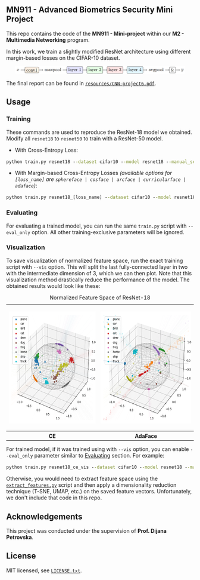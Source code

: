 MN911 - Advanced Biometrics Security Mini Project
------

This repo contains the code of the **MN911 - Mini-project** within our **M2 - Multimedia Networking** program.

In this work, we train a slightly modified ResNet architecture using different margin-based losses on the
CIFAR-10 dataset.

<p align="center">
  <img src="resources/resnet_architecture.png" height="20"/>
</p>

The final report can be found in [`resources/CNN-project6.pdf`](resources/CNN-project6.pdf).

## Usage

### Training

These commands are used to reproduce the ResNet-18 model we obtained.
Modify all `resnet18` to `resnet50` to train with a ResNet-50 model.

- With Cross-Entropy Loss:
```cmd
python train.py resnet18 --dataset cifar10 --model resnet18 --manual_seed 17 --batch_size 256 --epochs 250
```
- With Margin-based Cross-Entropy Losses
  _(available options for `[loss_name]` are `sphereface | cosface | arcface | curricularface | adaface`)_:
```cmd
python train.py resnet18_[loss_name] --dataset cifar10 --model resnet18 --manual_seed 17 --batch_size 256 --epochs 250 --loss [loss_name]
```

### Evaluating

For evaluating a trained model, you can run the same `train.py` script with `--eval_only` option.
All other training-exclusive parameters will be ignored.

### Visualization

To save visualization of normalized feature space, run the exact training script with `--vis` option.
This will split the last fully-connected layer in two with the intermediate dimension of 3, which we can then plot.
Note that this visualization method drastically reduce the performance of the model.
The obtained results would look like these:

<table align="center" style="margin: 0px auto;">
  <caption>Normalized Feature Space of ResNet-18</caption>
  <tr>
    <th>
      <p align="center">
      <img src="resources/resnet18_ce_norm_feature_space.png" height="300"/>
      </p>
    </th>
    <th>
      <p align="center">
      <img src="resources/resnet18_adaface_norm_feature_space.png" height="300"/>
      </p>
    </th>
  </tr>
  <tr>
    <th>CE</th>
    <th>AdaFace</th>
  </tr>
</table>

For trained model, if it was trained using with `--vis` option, you can enable `--eval_only` parameter similar to
[Evaluating](#evaluating) section. For example:

```cmd
python train.py resnet18_ce_vis --dataset cifar10 --model resnet18 --manual_seed 17 --batch_size 512 --loss ce --resume_from outputs/resnet18_ce_vis/resnet18_250.pth --eval_only --vis
```

Otherwise, you would need to extract feature space using the [`extract_features.py`](extract_features.py) script
and then apply a dimensionality reduction technique (T-SNE, UMAP, etc.) on the saved feature vectors.
Unfortunately, we don't include that code in this repo.

## Acknowledgements

This project was conducted under the supervision of **Prof. Dijana Petrovska**.

## License

MIT licensed, see [`LICENSE.txt`](LICENSE.txt).
